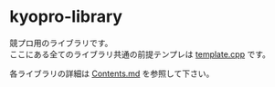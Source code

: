 # kyopro-library
競プロ用のライブラリです。<br>
ここにある全てのライブラリ共通の前提テンプレは [template.cpp](./template.cpp) です。

各ライブラリの詳細は [Contents.md](./Contents.md) を参照して下さい。
